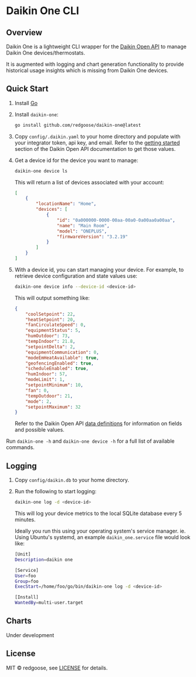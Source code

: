 # Daikin One CLI

## Overview

Daikin One is a lightweight CLI wrapper for the [Daikin Open API](https://www.daikinone.com/openapi/index.html) to manage Daikin One devices/thermostats.

It is augmented with logging and chart generation functionality to provide historical usage insights which is missing from Daikin One devices.

## Quick Start

1. Install [Go](https://golang.org/doc/install)
2. Install `daikin-one`:

	```sh
	go install github.com/redgoose/daikin-one@latest
	```

3. Copy `config/.daikin.yaml` to your home directory and populate with your integrator token, api key, and email. Refer to the [getting started](https://www.daikinone.com/openapi/documentation/index.html#gettingstarted) section of the Daikin Open API documentation to get those values.


4. Get a device id for the device you want to manage:

	```sh
	daikin-one device ls
	```

	This will return a list of devices associated with your account:

	```json
	[
		{
			"locationName": "Home",
			"devices": [
				{
					"id": "0a000000-0000-00aa-00a0-0a00aa0a00aa",
					"name": "Main Room",
					"model": "ONEPLUS",
					"firmwareVersion": "3.2.19"
				}
			]
		}
	]
	```



5. With a device id, you can start managing your device. For example, to retrieve device configuration and state values use:

	```sh
	daikin-one device info --device-id <device-id>
	```

	This will output something like:

	```json
	{
		"coolSetpoint": 22,
		"heatSetpoint": 20,
		"fanCirculateSpeed": 0,
		"equipmentStatus": 5,
		"humOutdoor": 73,
		"tempIndoor": 21.8,
		"setpointDelta": 2,
		"equipmentCommunication": 0,
		"modeEmHeatAvailable": true,
		"geofencingEnabled": true,
		"scheduleEnabled": true,
		"humIndoor": 57,
		"modeLimit": 1,
		"setpointMinimum": 10,
		"fan": 0,
		"tempOutdoor": 21,
		"mode": 2,
		"setpointMaximum": 32
	}
	```

	Refer to the Daikin Open API [data definitions](https://www.daikinone.com/openapi/documentation/index.html#datadefinitions) for information on fields and possible values.

Run `daikin-one -h` and `daikin-one device -h` for a full list of available commands.

## Logging

1. Copy `config/daikin.db` to your home directory.
2. Run the following to start logging:
	```sh
	daikin-one log -d <device-id>
	```

	This will log your device metrics to the local SQLite database every 5 minutes.

	Ideally you run this using your operating system's service manager. ie. Using Ubuntu's systemd, an example `daikin_one.service` file would look like:

	```sh
	[Unit]
	Description=daikin one

	[Service]
	User=foo
	Group=foo
	ExecStart=/home/foo/go/bin/daikin-one log -d <device-id>

	[Install]
	WantedBy=multi-user.target
	```

## Charts

Under development

## License

MIT © redgoose, see [LICENSE](https://github.com/redgoose/daikin-one/blob/master/LICENSE) for details.
